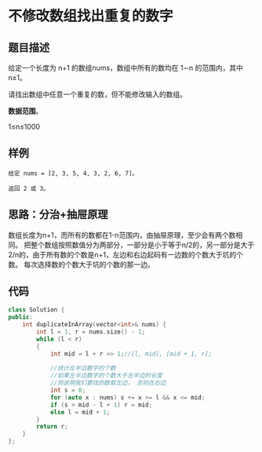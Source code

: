 # 不修改数组找出重复的数字
## 题目描述
给定一个长度为 n+1 的数组nums，数组中所有的数均在 1∼n 的范围内，其中 n≥1。

请找出数组中任意一个重复的数，但不能修改输入的数组。

**数据范围**。

1≤n≤1000

## 样例
```
给定 nums = [2, 3, 5, 4, 3, 2, 6, 7]。

返回 2 或 3。
```
## 思路：分治+抽屉原理
数组长度为n+1，而所有的数都在1-n范围内，由抽屉原理，至少会有两个数相同。
把整个数组按照数值分为两部分，一部分是小于等于n/2的，另一部分是大于2/n的，由于所有数的个数是n+1，左边和右边起码有一边数的个数大于坑的个数。
每次选择数的个数大于坑的个数的那一边。

## 代码
```c++
class Solution {
public:
    int duplicateInArray(vector<int>& nums) {
        int l = 1, r = nums.size() - 1;
        while (l < r)
        {
            int mid = l + r >> 1;//[l, mid], [mid + 1, r];
            
            //统计左半边数字的个数
            //如果左半边数字的个数大于左半边的长度
            //则说明我们要找的数载左边， 否则在右边
            int s = 0;
            for (auto x : nums) s += x >= l && x <= mid;
            if (s > mid - l + 1) r = mid;
            else l = mid + 1;
        }
        return r;
    }
};
```

